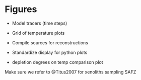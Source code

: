 # Figures

- Model tracers (time steps)
- Grid of temperature plots
- Compile sources for reconstructions

- Standardize display for python plots


- depletion degrees on temp comparison plot

Make sure we refer to @Titus2007 for xenoliths sampling SAFZ
